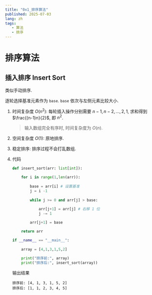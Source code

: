 ```yaml
---
title: "0x1_排序算法"
published: 2025-07-03
lang: zh
tags:
   - 算法
   - 排序
---
```


# 排序算法

## 插入排序 Insert Sort

类似手动排序.

逐轮选择基准元素作为 `base`. `base` 依次与左侧元素比较大小.

1. 时间复杂度 $O(n^2)$: 每轮插入操作分别需要 $n-1,n-2,\dots,2,1$, 求和得到 $\frac{(n-1)n}{2}$, 即 $n^2$.

    > 输入数组完全有序时, 时间复杂度为 $O(n)$.

2. 空间复杂度 $O(1)$: 原地排序.

3. 稳定排序: 排序过程不会打乱数组.

4. 代码

    ```python
    def insert_sort(arr: list[int]):

        for i in range(1,len(arr)):
            
            base = arr[i] # 设置基准
            j = i -1
            
            while j >= 0 and arr[j] > base:
                
                arr[j+1] = arr[j] # 右移 1 位
                j -= 1

            arr[j+1] = base

        return arr

    if __name__ == "__main__":
        
        array = [4,1,3,1,5,2]
        
        print("排序前:", array)
        print("排序后:", insert_sort(array))
    ```

    输出结果

    ```plaintext
    排序前: [4, 1, 3, 1, 5, 2]
    排序后: [1, 1, 2, 3, 4, 5]
    ```

